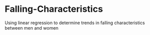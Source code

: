 # Falling-Characteristics
Using linear regression to determine trends in falling characteristics between men and women
